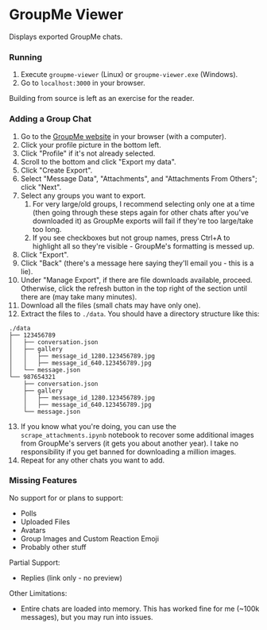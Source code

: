# GroupMe Viewer

Displays exported GroupMe chats.

### Running

1. Execute `groupme-viewer` (Linux) or `groupme-viewer.exe` (Windows).
2. Go to `localhost:3000` in your browser.

Building from source is left as an exercise for the reader.

### Adding a Group Chat

1. Go to the [GroupMe website](https://groupme.com) in your browser (with a computer).
2. Click your profile picture in the bottom left.
3. Click "Profile" if it's not already selected.
4. Scroll to the bottom and click "Export my data".
5. Click "Create Export".
6. Select "Message Data", "Attachments", and "Attachments From Others"; click "Next".
7. Select any groups you want to export.
    1. For very large/old groups, I recommend selecting only one at a time (then going through these steps again for other chats after you've downloaded it) as GroupMe exports will fail if they're too large/take too long.
    2. If you see checkboxes but not group names, press Ctrl+A to highlight all so they're visible - GroupMe's formatting is messed up.
8. Click "Export".
9. Click "Back" (there's a message here saying they'll email you - this is a lie).
10. Under "Manage Export", if there are file downloads available, proceed.  Otherwise, click the refresh button in the top right of the section until there are (may take many minutes).
11. Download all the files (small chats may have only one).
12. Extract the files to `./data`. You should have a directory structure like this:
```
./data
├── 123456789
│   ├── conversation.json
│   ├── gallery
│   │   ├── message_id_1280.123456789.jpg
│   │   ├── message_id_640.123456789.jpg
│   └── message.json
└── 987654321
    ├── conversation.json
    ├── gallery
    │   ├── message_id_1280.123456789.jpg
    │   ├── message_id_640.123456789.jpg
    └── message.json
```
13. If you know what you're doing, you can use the `scrape_attachments.ipynb` notebook to recover some additional images from GroupMe's servers (it gets you about another year). I take no responsibility if you get banned for downloading a million images.
14. Repeat for any other chats you want to add.

### Missing Features

No support for or plans to support:

* Polls
* Uploaded Files
* Avatars
* Group Images and Custom Reaction Emoji
* Probably other stuff

Partial Support:

* Replies (link only - no preview)

Other Limitations:

* Entire chats are loaded into memory. This has worked fine for me (~100k messages), but you may run into issues.
